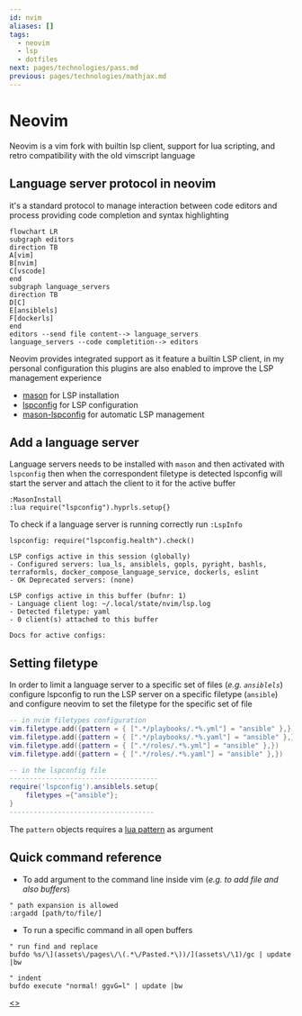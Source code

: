```yaml
---
id: nvim
aliases: []
tags:
  - neovim
  - lsp
  - dotfiles
next: pages/technologies/pass.md
previous: pages/technologies/mathjax.md
---
```


# Neovim

Neovim is a vim fork with builtin lsp client, support for lua scripting, and retro compatibility with the old vimscript language

## Language server protocol in neovim

it's a standard protocol  to manage interaction between code editors and process providing code completion and  syntax highlighting

```mermaid
flowchart LR
subgraph editors
direction TB
A[vim]
B[nvim]
C[vscode]
end
subgraph language_servers
direction TB
D[C]
E[ansiblels]
F[dockerls]
end
editors --send file content--> language_servers
language_servers --code completition--> editors
```

Neovim provides integrated support as it feature a builtin LSP client, in my personal configuration this plugins are also enabled to improve the LSP management experience

- [mason](https://github.com/williamboman/mason.nvim) for LSP installation
- [lspconfig](https://github.com/neovim/nvim-lspconfig) for LSP configuration
- [mason-lspconfig](https://github.com/williamboman/mason-lspconfig.nvim) for automatic LSP management

## Add a language server

Language servers needs to be installed with `mason` and then activated with `lspconfig` then when the correspondent filetype is detected lspconfig will start the server and attach the client to it for the active buffer

```vimscript
:MasonInstall
:lua require("lspconfig").hyprls.setup{}
```

To check if a language server is running correctly run `:LspInfo`

```text
lspconfig: require("lspconfig.health").check()

LSP configs active in this session (globally)
- Configured servers: lua_ls, ansiblels, gopls, pyright, bashls, terraformls, docker_compose_language_service, dockerls, eslint
- OK Deprecated servers: (none)

LSP configs active in this buffer (bufnr: 1)
- Language client log: ~/.local/state/nvim/lsp.log
- Detected filetype: yaml
- 0 client(s) attached to this buffer

Docs for active configs:
```

## Setting filetype

In order to limit a language server to a specific set of files (*e.g. `ansiblels`*) configure lspconfig to run the LSP server on a specific filetype (`ansible`) and configure neovim to set the filetype for the specific set of file

```lua
-- in nvim filetypes configuration
vim.filetype.add({pattern = { [".*/playbooks/.*%.yml"] = "ansible" },})
vim.filetype.add({pattern = { [".*/playbooks/.*%.yaml"] = "ansible" },})
vim.filetype.add({pattern = { [".*/roles/.*%.yml"] = "ansible" },})
vim.filetype.add({pattern = { [".*/roles/.*%.yaml"] = "ansible" },})

-- in the lspconfig file
-------------------------------------
require('lspconfig').ansiblels.setup{
	filetypes ={"ansible"};
}
------------------------------------
```

The `pattern` objects requires a [lua pattern](https://www.lua.org/manual/5.1/manual.html#5.4.1) as argument

## Quick command reference

- To add argument to the command line inside vim (*e.g. to add file and also buffers*)

```vim
" path expansion is allowed
:argadd [path/to/file/]
```

- To run a specific command in all open buffers

```vim
" run find and replace
bufdo %s/\](assets\/pages\/\(.*\/Pasted.*\))/](assets\/\1)/gc | update |bw

" indent
bufdo execute "normal! ggvG=l" | update |bw
```

[<](pages/technologies/mathjax.md)[>](pages/technologies/pass.md)
